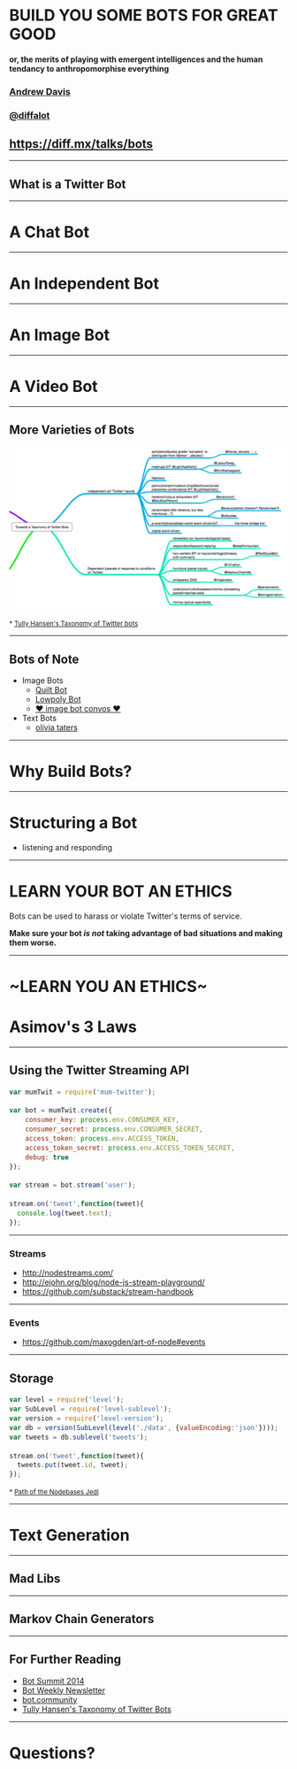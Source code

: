 # BUILD YOU SOME BOTS FOR GREAT GOOD

#### or, the merits of playing with emergent intelligences and the human tendancy to anthropomorphise everything

### [Andrew Davis](https://diff.mx)
### [@diffalot](https://twitter.com/diffalot)

## https://diff.mx/talks/bots

---

## What is a Twitter Bot

----

# A Chat Bot

----

# An Independent Bot

----

# An Image Bot

----

# A Video Bot

----

## More Varieties of Bots

![taxonomy of twitter bots](images/bot-taxonomy-tree.png)

<small> * [Tully Hansen's Taxonomy of Twitter bots](https://gist.github.com/tullyhansen/7621632)</small>

----

## Bots of Note

* Image Bots
    * [Quilt Bot](https://twitter.com/a_quilt_bot)
    * [Lowpoly Bot](https://twitter.com/Lowpolybot)
    * [❤ image bot convos ❤](https://twitter.com/imgconvos)
* Text Bots
    * [olivia taters](https://twitter.com/oliviataters)

---

# Why Build Bots?

---

# Structuring a Bot

* listening and responding

----

# LEARN YOUR BOT AN ETHICS

Bots can be used to harass or violate Twitter's terms of service.

**Make sure your bot *is not* taking advantage of bad situations and making them worse.**

----

# ~LEARN YOU AN ETHICS~
# Asimov's 3 Laws

----

## Using the Twitter Streaming API

```javascript
var mumTwit = require('mum-twitter');

var bot = mumTwit.create({
    consumer_key: process.env.CONSUMER_KEY,
    consumer_secret: process.env.CONSUMER_SECRET,
    access_token: process.env.ACCESS_TOKEN,
    access_token_secret: process.env.ACCESS_TOKEN_SECRET,
    debug: true
});

var stream = bot.stream('user');

stream.on('tweet',function(tweet){
  console.log(tweet.text);
});
```

----

### Streams

* http://nodestreams.com/
* http://ejohn.org/blog/node-js-stream-playground/
* https://github.com/substack/stream-handbook

----

### Events

* https://github.com/maxogden/art-of-node#events

----

## Storage

```javascript
var level = require('level');
var SubLevel = require('level-sublevel');
var version = require('level-version');
var db = version(SubLevel(level('./data', {valueEncoding:'json'})));
var tweets = db.sublevel('tweets');

stream.on('tweet',function(tweet){
  tweets.put(tweet.id, tweet);
});


```

<small> * [Path of the Nodebases Jedi](http://brycebaril.github.io/nodebase_jedi/#/5/3)</small>

---

# Text Generation

----

## Mad Libs

----

## Markov Chain Generators

---

## For Further Reading

* [Bot Summit 2014](http://tinysubversions.com/botsummit/2014/)
* [Bot Weekly Newsletter](http://tinyletter.com/bot-weekly/)
* [bot.community](https://bot.community/)
* [Tully Hansen's Taxonomy of Twitter Bots](https://gist.github.com/tullyhansen/7621632)

---

# Questions?

